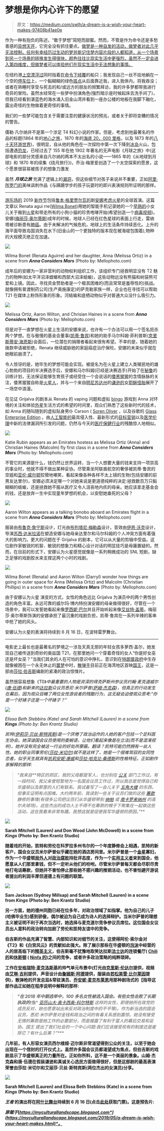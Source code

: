 # 梦想是你内心许下的愿望

> 原文：<https://medium.com/swlh/a-dream-is-a-wish-your-heart-makes-97408b41ae0e>

作为一种有抱负的陈述，“敢于梦想”简短而甜蜜。然而，不管是作为命令还是多愁善感的[异想天开](https://www.vocabulary.com/dictionary/whimsy)，它完全没有抓住要点。[做梦是一种自发的活动，做梦者对此几乎无法控制。任何有幸经历过生动的梦并能记住梦内容片段的人都知道，从一个场景到另一个场景的转换发生得很快，颜色往往比现实生活中更强烈，虽然不一定会进入第四维度，但做梦者可以体验他们在现实生活中无法想象的事情。](https://www.wikiwand.com/en/Dream)

在纽约港[上空漂浮过](https://www.wikiwand.com/en/New_York_Harbor)同时指着[在命令下倾覆](https://www.wikiwand.com/en/Capsizing)的船只；我发现自己一丝不挂地躺在一个空的[停车位](https://www.wikiwand.com/en/Parking_space)上，一个黏糊糊的绿色[斑点](https://www.vocabulary.com/dictionary/blob)从后面靠近我，进入我体内，将我吞没；或者在熟睡时享受与死去的和/或远方的朋友的频繁拜访，我的许多梦都带我进行奇异的冒险。虽然水经常在一些梦中扮演角色(强烈暗示是时候起床去洗手间了)，但我已经看到湛蓝色的海水涌入旧金山湾并看到一座办公楼的地板在我脚下融化，露出奇怪的生物做着更奇怪的事情。

我们的一些梦可能包含关于需要注意的健康状况的预兆，或者关于即将变糟的情况的警告。

儒勒·凡尔纳并不是第一个涉足 T4 科幻小说的作家。但是，考虑到他最著名的作品的标题(1864 年的[地心之旅](https://www.wikiwand.com/en/Journey_to_the_Center_of_the_Earth)，1870 年的[海底 20，000 里格](https://www.wikiwand.com/en/Twenty_Thousand_Leagues_Under_the_Sea)，以及 1873 年的[八十天环游世界](https://www.wikiwand.com/en/Around_the_World_in_Eighty_Days))，很明显，自从他的角色在一次探险中第一次下降到[冰岛](https://www.wikiwand.com/en/Iceland)火山，包括遭遇[恐龙](https://www.wikiwand.com/en/Dinosaur)，已经过去了 155 年在他 1902 年著名的无声电影《月球之旅》中(这部电影的部分灵感来自凡尔纳的两本不太出名的小说——1865 年的《从地球到月球》和 1870 年的续集《绕月旅行》)，乔治·梅里爱创造了一个太空探索的愿景，这个愿景很容易被孩子的想象力激发

虽然 ***月球之旅*** 充满了逻辑上的[漏洞](https://www.wikiwand.com/en/Loophole)，但这些细节对孩子来说并不重要，正如[阿里·所罗门的](https://wiggleroomblog.com/about-2/)美味讽刺作品《与蹒跚学步的孩子玩耍时的即兴表演规则所证明的那样。

* * * * ** *

[游乐场的](http://playground-sf.org/) 2019 [新作节](http://playground-sf.org/festival/)包括[鲁本·格里贾尔瓦的](http://www.rubengrijalva.com/)剧[安娜考虑火星](http://playground-sf.org/annaconsidersmars/)的全球首演。这篇文章以 Renata agui rre([Wilma Bonet](http://www.abouttheartists.com/artists/326146-wilma-bonet))用她的智能手机记录她的一个[早熟的](https://www.vocabulary.com/dictionary/precocious)小女儿关于搬到[火星](https://www.wikiwand.com/en/Mars)和带走所有的小狗小猫的珍贵咆哮开始(希望创造一个[病毒视频](https://www.wikiwand.com/en/Viral_video))。安娜([梅丽莎·奥尔蒂斯](https://www.facebook.com/melissa.ortizhaines?eid=ARA6uFtsNku3Yd71yu0ozsAXljGo2ga58FNX_yC-ByWhM_qbIjcQnHyf9ZYnXOxl064_1SZehRSrTvX_&timeline_context_item_type=intro_card_relationship&timeline_context_item_source=676848083))成年的时候，地球人已经在红色星球的表面上行走，雷纳塔被诊断患有[肺癌](https://www.wikiwand.com/en/Lung_cancer)。由于未解决的气候危机，地球上的生活条件持续恶化。上升的海平面导致岛国消失在水下(旧金山的一个更独特的版本现在被海堤包围着),物种的大规模灭绝正在加速。

![](img/a2f112fc68fe85388ac08bc21ac5f864.png)

Wilma Bonet (Renata Aguirre) and her daughter, Anna
(Melissa Ortiz) in a scene from ***Anna Considers Mars***
(Photo by: Mellophoto.com)

成年后的安娜为一家非营利的动物权利组织工作，该组织专门拯救明显没有 T2 魅力的物种(如太平洋沼泽螳螂和西部大沼泽蛞蝓)，这些动物远没有熊猫和树袋熊可爱和上镜。因此，寻找资金赞助者是一个极其困难的(而且常常是羞辱性的)挑战。就像拥有普渡制药公司(生产奥施康定)的萨克勒家族一样，企业也在寻找可以帮助 T21 在媒体上粉饰形象的形象。河蛞蝓和底栖动物似乎对普通大众没什么吸引力。

![](img/b0c26f00492825c24175c283cacef198.png)

Melissa Ortiz, Aaron Wilton, and Chrisian Haines
in a scene from ***Anna Considers Mars***
(Photo by: Mellophoto.com)

但是对于一直梦想在火星上生活的安娜来说，也许有一个办法可以用一个签名扼杀两个梦想。在与傲慢的基金会董事([凯蒂·鲁宾](http://www.abouttheartists.com/artists/562190-katie-rubin))和她的助手马尔科姆·菲利普斯([克里斯蒂安·海恩斯](https://www.facebook.com/christian.haines.353?__tn__=%2CdK-R-R&eid=ARCmYeBiCXJH0g1C_QLLQ3DdjOye9gWG-uXHxyw-n03DG9lcwjD4Pnz3DKSosd7gsV8bgtzYScctRQkA&fref=mentions))会面后，一位潜在的捐赠者看起来很有希望。不幸的是，随着她的拨款申请被拒绝，Renata 继续威胁她的家庭癌症治疗保险，安娜的未来似乎就在她眼前崩溃了。

令人惊讶的是，她毕生的梦想可能会实现。被提名为在火星上建立人类殖民地的雄心勃勃的项目的半决赛选手后，安娜和马尔科姆(已经是决赛选手)开始了在[秘鲁](https://www.wikiwand.com/en/Peru)的训练计划，无法保证能够生育孩子或经受住一个会说话的[倭黑猩猩](https://www.wikiwand.com/en/Bonobo)的含情脉脉的关注，倭黑猩猩自称是[火星人](https://www.wikiwand.com/en/Martian)，并与一个来自[明尼苏达州](https://www.wikiwand.com/en/Minnesota)的[谦逊的](https://www.vocabulary.com/dictionary/self-effacing)女[耶稣怪胎](https://www.wikiwand.com/en/Jesus_freak)展开了一场空中浪漫。

在见证 Grijalva 的剧本从 Renata 的 vaping 问题和虚拟 [bingo](https://www.wikiwand.com/en/Bingo_(U.S.)) 游戏到 Anna 对环境的关注和体验[外星](https://www.vocabulary.com/dictionary/extraterrestrial)生活方式的希望的时间里，观众们熟悉了这些新时代的技术，如 Anna 的随叫随到的虚拟贴身男仆 Carson ( [Soren Oliver](http://www.abouttheartists.com/artists/267437-soren-oliver) ，以及谷歌的 [Glass Enterprise Edition](https://x.company/projects/glass/) 。由[人工智能的](https://www.wikiwand.com/en/Artificial_intelligence)最具侵入性、最新形式的[目标营销](https://www.wikiwand.com/en/Target_market)以及[医学伦理](https://www.wikiwand.com/en/Medical_ethics)中新的法律漏洞所引发的问题，仍然与今天的[医疗保健行业](https://www.wikiwand.com/en/Healthcare_industry)的残酷惊人地相似。

![](img/2df6800f23165238e4e35a3fd292dbb4.png)

Katie Rubin appears as an Emirates hostess as
Melissa Ortiz (Anna) and Christian Haines (Malcolm)
fly first class in a scene from ***Anna Considers Mars***
(Photo by: Mellophoto.com)

不管它的来源是什么，钱仍然让世界运转，当一个人想要大量的钱来支持一项崇高的事业时，他就不得不做出某种妥协。尽管乘坐阿联酋航空的奢侈被凯蒂·鲁宾的空姐和[亚伦·威尔顿](http://www.abouttheartists.com/artists/301550-aaron-wilton)狡猾地嘲笑，看起来像各种各样不太上镜的生物(包括安娜的前男友达里尔)，安娜必须决定哪一个对她来说是更道德纯粹的决定:拯救数百万只黏糊糊的蛞蝓，还是拯救她不服从医疗又令人沮丧地内疚的母亲。她应该拿走基金会的钱，还是放弃一生中实现童年梦想的机会，以安慰她垂死的父母？

![](img/0578b3f8eded22bf84f0a36d50c89396.png)

Aaron Wilton appears as a talking bonobo aboard an
Emirates flight in a scene from ***Anna Considers Mars***
(Photo by: Mellophoto.com)

服装由[布鲁克·詹宁斯](http://www.abouttheartists.com/artists/542630-brooke-jennings)设计，灯光由[布列塔尼·梅勒森](http://www.abouttheartists.com/artists/525898-brittany-mellerson)设计，音效由[伊恩·沃克](http://www.abouttheartists.com/artists/338314-ian-walker)设计，导演[苏西·达米拉诺](http://www.abouttheartists.com/artists/328489-susi-damilano)在塑造安娜与她母亲达里尔和马尔科姆的个人冲突方面有着强大的影响力。更大的问题在于 Grijalva 的剧本，它可以从大量的剪辑中受益。这位剧作家敏锐的机智、敏锐的想象力和精心设计对话的明显技巧是毋庸置疑的。然而，在目前的形式下，安娜认为火星感觉就像是一系列稍微成功的 SNL 短剧，缺乏足够的戏剧胶水来支撑这两个小时的戏剧。

![](img/ab25d0dcc8c84a4d642f281d07b38648.png)

Wilma Bonet (Renata) and Aaron Wilton (Darryl) wonder
how things are going in outer space for Anna (Melissa Ortiz)
and Malcolm (Christian Phillips) in a scene from
***Anna Considers Mars*** (Photo by: Mellophoto.com)

由于安娜认为火星 演变的方式，女性的角色远比 Grijalva 为演员中的两个男性创造的角色丰富。永远可靠的威尔玛·博内特扮演安娜的母亲做得很好，尽管在一个场景中，我可以发誓她看起来像[罗西妮·巴尔](https://www.wikiwand.com/en/Roseanne_Barr)并且开始听起来像[艾丝特·盖蒂](https://www.wikiwand.com/en/Estelle_Getty)。梅丽莎·奥尔蒂斯饰演的安娜承担了最沉重的戏剧负担，凯蒂·鲁宾在一系列辛辣的客串中抢了她的风头。

安娜认为火星的表演将持续到 6 月 16 日，在波特雷罗舞台。

* * * * * * * *

电影史上最长也是最著名的梦境之一涉及天真无邪的年轻女孩多萝西·盖尔，她发现自己被传送到奇妙的奥兹国 T21，在那里她问一个穿着奇怪的女人“你是好女巫还是坏女巫？”当我们其余的人在可怕的意识中挣扎，意识到在[特朗普政府](https://www.wikiwand.com/en/Presidency_of_Donald_Trump)中生存就像被困在一个永无休止的[噩梦](https://www.wikiwand.com/en/Nightmare)中时，[散弹手](https://www.wikiwand.com/en/Shotgun_Players)目前正在海湾地区首映[国王](https://shotgunplayers.org/Online/default.asp?BOparam::WScontent::loadArticle::permalink=kings&BOparam::WScontent::loadArticle::context_id=)，这是一部由[莎拉·伯吉斯](https://groveatlantic.com/author/sarah-burgess/)编剧的紧凑的政治惊悚片。

虽然很容易想象《T0》*中最重要的人物是资深的得克萨斯州参议员约翰·麦克道威尔([唐·伍德](http://www.abouttheartists.com/artists/413558-don-wood))和新来的[达拉斯](https://www.wikiwand.com/en/Dallas)众议员悉尼·米尔萨普([萨姆·杰克森](https://www.facebook.com/sam.jackson.50309277))，但真正的行动发生在幕后，因为观众目睹了两位女性游说者的残酷行为，这无疑会迫使观众思考:“你是一个好婊子还是一个坏婊子？”*

*![](img/45516bb1e63d66215103ebc9fa7cfdbb.png)*

*Elissa Beth Stebbins (Kate) and Sarah Mitchell (Lauren)
in a scene from ***Kings*** (Photo by: Ben Krantz Studio)*

*凯特([伊莉莎·贝丝·斯特宾斯](http://www.abouttheartists.com/artists/370205-elissa-stebbins))是一个厌倦了政治运作的人她的客户包括一个足科医生协会。她深谙国会议员使用的委婉语，让他们看起来像是在立法(而不是混淆视听)，她并没有完全被这一行业的好处所蒙蔽。翻译？凯特可能仍然拥有一丝人性。她的职业同事劳伦([莎拉·米切尔](http://www.abouttheartists.com/artists/328329-sarah-mitchell))就不是这样了，她是一个很难驾驭的女同性恋者，似乎天生就具有[凯莉安妮·康威](https://www.wikiwand.com/en/Kellyanne_Conway)和[莎拉·哈克比·桑德斯](https://www.wikiwand.com/en/Sarah_Sanders)的性格特征。正如剧作家解释的那样:*

> **“我来自*[](https://www.wikiwand.com/en/Washington,_D.C.)**特区的郊区，我的父母都是军人，也分别在* [*公关*](https://www.wikiwand.com/en/Public_relations) *部门工作过。有一段时间，我父亲曾短暂地为一名国会议员工作过，所以我总是觉得自己和华盛顿以及那里的人们有联系。我试着写了一会儿关于* [*五角大楼*](https://www.wikiwand.com/en/The_Pentagon) *的东西，但事实证明有点困难。大约两年前，我读到一些关于议员们做的这些* [*筹款*](https://www.wikiwand.com/en/Fundraising) *静修的事情(有很多公司把议员们从华盛顿带到* [*纳帕*](https://www.wikiwand.com/en/Napa_County,_California) *或* [*南卡罗来纳州*](https://www.wikiwand.com/en/South_Carolina) *的高尔夫球场)。这些杰出的成功人士不得不在筹款的幌子下聚集在一起做这些活动，这在我看来非常有趣。我想这就是促使我写华盛顿的原因。”***

**![](img/92423c473beba6d892e66b5f616eda43.png)**

**Sarah Mitchell (Lauren) and Don Wood (John McDowell)
in a scene from ***Kings*** (Photo by: Ben Krantz Studio)**

**随着戏的开始，凯特和劳伦在科罗拉多州韦尔的一个年度静修会上相遇，凯特的新客户，国会女议员米尔萨普似乎藏在她的酒店房间里。米尔萨普是一个[金星](https://www.wikiwand.com/en/Service_flag)寡妇，作为一个华盛顿[局外人](https://www.vocabulary.com/dictionary/outsider)对[政治腐败](https://www.wikiwand.com/en/Political_corruption)持批评态度，作为一个[实用主义者](https://www.vocabulary.com/dictionary/pragmatist)来到国会，他愿意从人们那里拿钱，但不一定听从他们的吩咐。尽管米尔萨普每天都会尽职尽责地打电话筹款，但她并不害怕停止那些她不感兴趣的推销活动，也不害怕避开游说者提出的利润丰厚但道德上有问题的联盟。**

**![](img/135b9196928f069dab58f955807b9816.png)**

**Sam Jackson (Sydney Millsap) and Sarah Mitchell (Lauren)
in a scene from ***Kings*** (Photo by: Ben Krantz Studio)**

**另一方面，她的德州同胞已经在位多年，对政治领域了如指掌。他为自己的儿子(哈佛毕业生)感到骄傲，偶尔被迫为自己成为诗人的选择辩护。当米尔萨普的理想主义被证明不利于再次当选时，她选择与麦克道尔竞争参议员席位。这位国会女议员出人意料的政治转向加剧了劳伦和凯特友谊中的竞争。**

**伯吉斯的作品充满了智慧、内部知识和对细节的关注，这使得阿伦·索尔金对《T2》和《白宫风云》的贡献如此强大。除了展示那些在华盛顿的[泡沫](https://www.wikiwand.com/en/Filter_bubble)中经营的人的居高临下的[精英主义](https://www.wikiwand.com/en/Elitism)，伯吉斯毫不犹豫地取笑达拉斯[法士达](https://www.wikiwand.com/en/Fajita)的连锁餐厅( [Chili 的](https://www.wikiwand.com/en/Chili%27s)和[休斯顿](https://www.wikiwand.com/en/Houston) ( [Ninfa 的](https://www.wikiwand.com/en/Ninfa%27s))之间的竞争，或者许多政治策略的纯粹琐碎。**

**工作在[安格瑞特·麦克洛斯基](http://www.abouttheartists.com/artists/330432-angrette-mccloskey)的帅气单元布景中(灯光由[克里斯·伦达尔](http://www.abouttheartists.com/artists/574524-christopher-lundahl)提供，视频由[艾琳·吉利](http://www.eringilley.com/)提供，声音设计由[詹姆斯·阿德](http://www.abouttheartists.com/artists/570467-james-ard)提供，服装由[若松美雪·比尔莱因](https://miyukibierlein.carbonmade.com/)提供)，散弹枪的开发总监&常驻演员、[乔安妮·麦克布莱恩](http://www.abouttheartists.com/artists/328456-joanie-mcbrien)用那种剧场式的【指导这部作品正如她在程序说明中解释的那样:**

> ***“在 2018 年中期选举中，100 多名女性被选入国会。有些女性击败了长期执政的*[](https://www.wikiwand.com/en/Incumbent)**(像* [*亚历山大·奥卡西奥-科尔特斯*](https://www.wikiwand.com/en/Alexandria_Ocasio-Cortez) *这样的女性，即使她所在政党的成员反对，她也愿意站出来反对政治制度中的不平等)。作为新当选的国会议员，悉尼·米尔萨普对金钱和政治之间的有毒关系感到震惊。她没有接受无情的筹款是她工作的必要部分，而是揭露了有利于富人的幕后交易和妥协。国王 *提出了我们社会的一个中心问题:我们应该接受现有的制度还是废除它？有什么后果？”*****

**几年前，有人形容女演员西尔维娅·迈尔斯非常渴望得到公众的关注，以至于她会出现在一个信封的打开仪式上。虽然许多国会议员都渴望成为焦点，但伯吉斯的戏剧显示了华盛顿真正的力量所在。正如你所料，这不是一个美丽的景象。山姆·杰克森和唐·伍德在假装谦逊和真诚关心选民方面做得很好，但是这部剧的最高表演荣誉由莎拉·米切尔和艾丽莎·贝丝·斯特宾斯(两位杰出的女演员)分享。**

**![](img/a6c9df130264b073237dea5e00134d63.png)**

**Sarah Mitchell (Lauren) and Elissa Beth Stebbins (Kate)
in a scene from ***Kings*** (Photo by: Ben Krantz Studio)**

*****王者*** 的演出将在[阿什比舞台](https://www.eastbayexpress.com/oakland/ashby-stage/Location?oid=1109495)持续到 6 月 16 日(点击[此处](https://shotgunplayers.org/Online/default.asp?BOparam::WScontent::loadArticle::permalink=kings&BOparam::WScontent::loadArticle::context_id=#tickets)获取门票)。这是预告片:**

***原载于*[*https://myculturallandscape.blogspot.com*](https://myculturallandscape.blogspot.com/2019/05/a-dream-is-wish-your-heart-makes.html)*。***
